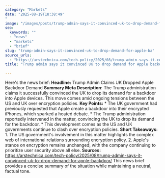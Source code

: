 ```yaml
---
category: "Markets"
date: "2025-08-19T18:38:49'"
image: "/images/posts/trump-admin-says-it-convinced-uk-to-drop-demand-for-apple-ba.jpg"
seo:
  keywords: ""
  - "news"
  - "markets"
  - "brief"
slug: "trump-admin-says-it-convinced-uk-to-drop-demand-for-apple-ba"
source_urls:
  - "https://arstechnica.com/tech-policy/2025/08/trump-admin-says-it-convinced-uk-to-drop-demand-for-apple-backdoor/"
title: "Trump admin says it convinced UK to drop demand for Apple backdoor"

---
```


Here's the news brief:  **Headline:** Trump Admin Claims UK Dropped Apple Backdoor Demand  **Summary Meta Description:** The Trump administration claims it successfully convinced the UK to drop its demand for a backdoor into Apple devices. This move comes amid ongoing tensions between the US and UK over encryption policies.  **Key Points:**  * The UK government had previously requested that Apple create a backdoor into their encrypted iPhones, which sparked a heated debate. * The Trump administration reportedly intervened in the matter, convincing the UK to drop its demand for the backdoor. * This development comes as the US and UK governments continue to clash over encryption policies.  **Short Takeaways:**  1. The US government's involvement in this matter highlights the complex web of international relations surrounding encryption policy. 2. Apple's stance on encryption remains unchanged, with the company continuing to prioritize user security above all else.  **Sources:**  https://arstechnica.com/tech-policy/2025/08/trump-admin-says-it-convinced-uk-to-drop-demand-for-apple-backdoor/  This news brief provides a concise summary of the situation while maintaining a neutral, factual tone.